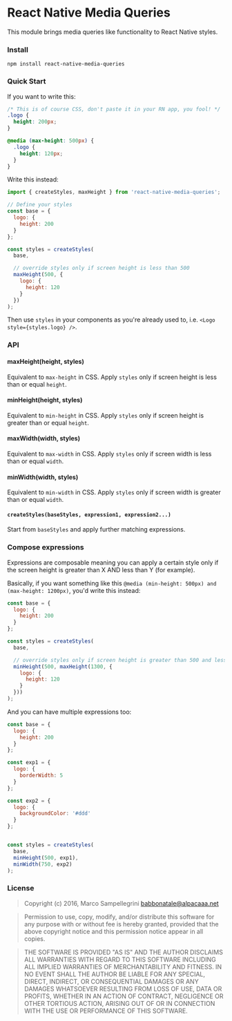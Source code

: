 

# React Native Media Queries

This module brings media queries like functionality to React Native styles.


### Install

`npm install react-native-media-queries`


### Quick Start

If you want to write this:

```css
/* This is of course CSS, don't paste it in your RN app, you fool! */
.logo {
  height: 200px;
}

@media (max-height: 500px) {
  .logo {
    height: 120px;
  }
}
```

Write this instead:

```javascript
import { createStyles, maxHeight } from 'react-native-media-queries';

// Define your styles
const base = {
  logo: {
    height: 200
  }
};

const styles = createStyles(
  base,

  // override styles only if screen height is less than 500
  maxHeight(500, {
    logo: {
      height: 120
    }
  })
);

```

Then use `styles` in your components as you're already used to, i.e. `<Logo style={styles.logo} />`.


### API

#### maxHeight(height, styles)  
Equivalent to `max-height` in CSS.
Apply `styles` only if screen height is less than or equal `height`.

#### minHeight(height, styles)  
Equivalent to `min-height` in CSS.
Apply `styles` only if screen height is greater than or equal `height`.

#### maxWidth(width, styles)  
Equivalent to `max-width` in CSS.
Apply `styles` only if screen width is less than or equal `width`.

#### minWidth(width, styles)  
Equivalent to `min-width` in CSS.
Apply `styles` only if screen width is greater than or equal `width`.

#### `createStyles(baseStyles, expression1, expression2...)`
Start from `baseStyles` and apply further matching expressions.



### Compose expressions
Expressions are composable meaning you can apply a certain style only
if the screen height is greater than X AND less than Y (for example).

Basically, if you want something like this
`@media (min-height: 500px) and (max-height: 1200px)`,
you'd write this instead:

```javascript
const base = {
  logo: {
    height: 200
  }
};

const styles = createStyles(
  base,

  // override styles only if screen height is greater than 500 and less than 1300
  minHeight(500, maxHeight(1300, {
    logo: {
      height: 120
    }
  }))
);

```


And you can have multiple expressions too:

```javascript
const base = {
  logo: {
    height: 200
  }
};

const exp1 = {
  logo: {
    borderWidth: 5
  }
};

const exp2 = {
  logo: {
    backgroundColor: '#ddd'
  }
};


const styles = createStyles(
  base,
  minHeight(500, exp1),
  minWidth(750, exp2)
);
```

### License


> Copyright (c) 2016, Marco Sampellegrini <babbonatale@alpacaaa.net>


> Permission to use, copy, modify, and/or distribute this software for any purpose with or without fee is hereby granted, provided that the above copyright notice and this permission notice appear in all copies.

> THE SOFTWARE IS PROVIDED "AS IS" AND THE AUTHOR DISCLAIMS ALL WARRANTIES WITH REGARD TO THIS SOFTWARE INCLUDING ALL IMPLIED WARRANTIES OF MERCHANTABILITY AND FITNESS. IN NO EVENT SHALL THE AUTHOR BE LIABLE FOR ANY SPECIAL, DIRECT, INDIRECT, OR CONSEQUENTIAL DAMAGES OR ANY DAMAGES WHATSOEVER RESULTING FROM LOSS OF USE, DATA OR PROFITS, WHETHER IN AN ACTION OF CONTRACT, NEGLIGENCE OR OTHER TORTIOUS ACTION, ARISING OUT OF OR IN CONNECTION WITH THE USE OR PERFORMANCE OF THIS SOFTWARE.
